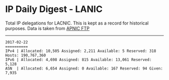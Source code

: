 # IP Daily Digest - LANIC

Total IP delegations for LACNIC. This is kept as a record for historical purposes. Data is taken from [APNIC FTP](https://ftp.apnic.net/)

---

```
2017-02-22
==========
IPv4 | Allocated: 10,505 Assigned: 2,211 Available: 5 Reserved: 318 Hosts: 190,767,360
IPv6 | Allocated: 4,698 Assigned: 815 Available: 13,061 Reserved: 5,128
ASN  | Allocated: 6,654 Assigned: 0 Available: 167 Reserved: 94 Given: 7,935
```
